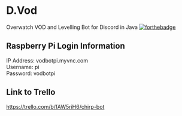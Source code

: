# D.Vod
Overwatch VOD and Levelling Bot for Discord in Java [![forthebadge](https://forthebadge.com/images/badges/gluten-free.svg)](https://forthebadge.com)

## Raspberry Pi Login Information
IP Address: vodbotpi.myvnc.com  
Username: pi  
Password: vodbotpi  

## Link to Trello
https://trello.com/b/fAW5riH6/chirp-bot

